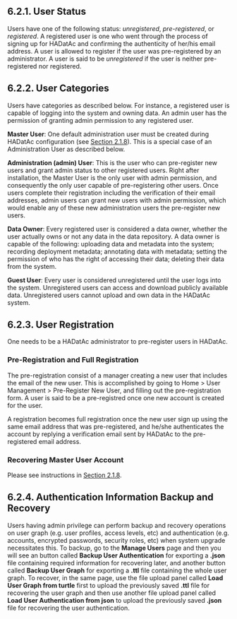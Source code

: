 ## 6.2.1. User Status

Users have one of the following status: _unregistered_, _pre-registered_, or _registered_. A registered user is one who went through the process of signing up for HADatAc and confirming the authenticity of her/his email address. A user is  allowed to register if the user was pre-registered by an administrator. A user is said to be _unregistered_ if the user is neither pre-registered nor registered.

## 6.2.2. User Categories

Users have categories as described below. For instance, a registered user is capable of logging into the system and owning data. An admin user has the permission of granting admin permission to any registered user. 
 
**Master User**: One default administration user must be created during HADatAc configuration (see [Section 2.1.8](https://github.com/paulopinheiro1234/hadatac/wiki/2.1.-Software-Configuration#218-creating-master-user)). This is a special case of an Administration User as described below.  

**Administration (admin) User**: This is the user who can pre-register new users and grant admin status to other registered users. Right after installation, the Master User is the only user with admin permission, and consequently the only user capable of pre-registering other users. Once users complete their registration including the verification of their email 
addresses, admin users can grant new users with admin permission, which would enable any of these new administration users the pre-register new users.    

**Data Owner**: Every registered user is considered a data owner, whether the user actually owns or not any data in the data repository. A data owner is capable of the following: uploading data and metadata into the system; recording deployment metadata; annotating data with metadata; setting the permission of who has the right of accessing their data; deleting their data from the system.  

**Guest User**: Every user is considered unregistered until the user logs into the system. Unregistered users can access and download publicly available data. Unregistered users cannot upload and own data in the HADatAc system.

## 6.2.3. User Registration

One needs to be a HADatAc administrator to pre-register users in HADatAc. 

### Pre-Registration and Full Registration

The pre-registration consist of a manager creating a new user that includes the email of the new user. This is accomplished by going to Home > User Management > Pre-Register New User, and filling out the pre-registration form. A user is said to be a pre-registred once one new account is created for the user.

A registration becomes full registration once the new user sign up using the same email address that was pre-registered, and he/she authenticates the account by replying a verification email sent by HADatAc to the pre-registered email address. 

### Recovering Master User Account

Please see instructions in [Section 2.1.8](https://github.com/paulopinheiro1234/hadatac/wiki/2.1.-Software-Configuration#218-creating-master-user). 

## 6.2.4. Authentication Information Backup and Recovery

Users having admin privilege can perform backup and recovery operations on user graph (e.g. user profiles, access levels, etc) and authentication (e.g. accounts, encrypted passwords, security roles, etc) when system upgrade necessitates this. To backup, go to the **Manage Users** page and then you will see an button called **Backup User Authentication** for exporting a **.json** file containing required information for recovering later, and another button called **Backup User Graph** for exporting a **.ttl** file containing the whole user graph. To recover, in the same page, use the file upload panel called **Load User Graph from turtle** first to upload the previously saved **.ttl** file for recovering the user graph and then use another file upload panel called **Load User Authentication from json** to upload the previously saved **.json** file for recovering the user authentication.
